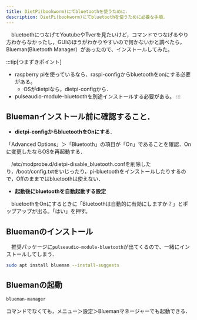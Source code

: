```yaml
---
title: DietPi(bookworm)にてbluetoothを使うために．
description: DietPi(bookworm)にてbluetoothを使うために必要な手順．
---
```

　bluetoothにつなげてYoutubeやTverを見たいけど，コマンドでつなげるやり方わからなかったし，GUIのほうがわかりやすいので何かないかと調べたら，Blueman(Bluetooth Manager）があったので、インストールしてみた。

:::tip[つまずきポイント]
- raspberry piを使っているなら、raspi-configからbluetoothをonにする必要がある。
  - OSがdietpiなら，dietpi-configから．
- pulseaudio-module-bluetoothを別途インストールする必要がある。
:::

## Bluemanインストール前に確認すること．
- **dietpi-configからbluetoothをOnにする**．

「Advanced Options」＞「Bluetooth」の項目が「On」であることを確認．Onに変更したならOSを再起動する．

　/etc/modprobe.d/dietpi-disable_bluetooth.confを削除したり，/boot/config.txtをいじったり，pi-bluetoothをインストールしたりするので，Offのままではbluetoothは使えない．

- **起動後にbluetoothを自動起動する設定**

　bluetoothをOnにするときに「Bluetoothは自動的に有効にしますか？」とポップアップが出る。「はい」を押す。

## Bluemanのインストール
　推奨パッケージに`pulseaudio-module-bluetooth`が出てくるので、一緒にインストールしてしまう．
```bash
sudo apt install blueman --install-suggests
```

## Bluemanの起動
```bash
blueman-manager
```
コマンドでなくても，メニュー＞設定＞Bluemanマネージャーでも起動できる．
